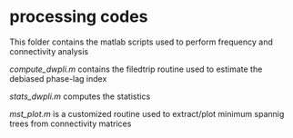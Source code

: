 # processing codes 

This folder contains the matlab scripts used to perform frequency and connectivity analysis

*compute_dwpli.m* contains the filedtrip routine used to estimate the debiased phase-lag index

*stats_dwpli.m* computes the statistics  

*mst_plot.m* is a customized routine used to extract/plot minimum spannig trees from connectivity matrices 


